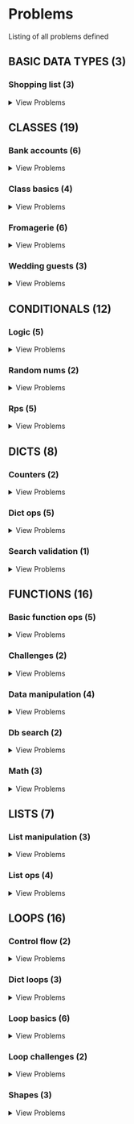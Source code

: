 # Problems

Listing of all problems defined

## BASIC DATA TYPES (3)


### Shopping list (3)
<details>
<summary>View Problems</summary>
<br/><br/>

| PSET Desc  |
| ------------- |
| [Shopping List Calculator III](pset_basic_data_types/shopping_list/p3.py)  |
| [Shopping List Calculator I](pset_basic_data_types/shopping_list/p1.py)  |
| [Shopping List Calculator I](pset_basic_data_types/shopping_list/p2.py)  |


<br/><br/>
</details>

    
    

## CLASSES (19)


### Bank accounts (6)
<details>
<summary>View Problems</summary>
<br/><br/>

| PSET Desc  |
| ------------- |
| [Bank Accounts I - Opening An Account](pset_classes/bank_accounts/p1.py)  |
| [Bank Accounts II - Deposit Money](pset_classes/bank_accounts/p2.py)  |
| [Bank Accounts III - Savings Accounts](pset_classes/bank_accounts/p3.py)  |
| [Bank Accounts IV - Checking Accounts](pset_classes/bank_accounts/p4.py)  |
| [Bank Accounts V - Transfer Money](pset_classes/bank_accounts/p5.py)  |
| [Bank Accounts VI - Account Activity](pset_classes/bank_accounts/p6.py)  |


<br/><br/>
</details>

    
### Class basics (4)
<details>
<summary>View Problems</summary>
<br/><br/>

| PSET Desc  |
| ------------- |
| [RGB to HEX](pset_classes/class_basics/p1.py)  |
| [Phone Contacts](pset_classes/class_basics/p2.py)  |
| [Rectangle](pset_classes/class_basics/p3.py)  |
| [Circle](pset_classes/class_basics/p4.py)  |


<br/><br/>
</details>

    
### Fromagerie (6)
<details>
<summary>View Problems</summary>
<br/><br/>

| PSET Desc  |
| ------------- |
| [Fromagerie I - Create Inventory](pset_classes/fromagerie/p1.py)  |
| [Fromagerie II - Product Categories](pset_classes/fromagerie/p2.py)  |
| [Fromagerie III - Cheeses](pset_classes/fromagerie/p3.py)  |
| [Fromagerie IV - Italian Cheese Sale](pset_classes/fromagerie/p4.py)  |
| [Fromagerie V - Check Stock](pset_classes/fromagerie/p5.py)  |
| [Fromagerie VI - Record Sales](pset_classes/fromagerie/p6.py)  |


<br/><br/>
</details>

    
### Wedding guests (3)
<details>
<summary>View Problems</summary>
<br/><br/>

| PSET Desc  |
| ------------- |
| [Weddings I - Guest List](pset_classes/wedding_guests/p1.py)  |
| [Weddings II - Record Bridesmaid RSVPs](pset_classes/wedding_guests/p2.py)  |
| [Weddings III - Record Shower & Bachelorette RSVP](pset_classes/wedding_guests/p3.py)  |


<br/><br/>
</details>

    
    

## CONDITIONALS (12)


### Logic (5)
<details>
<summary>View Problems</summary>
<br/><br/>

| PSET Desc  |
| ------------- |
| [Calculate Grade](pset_conditionals/logic/p1.py)  |
| [Sign of Product](pset_conditionals/logic/p2.py)  |
| [Any Uppercase](pset_conditionals/logic/p3.py)  |
| [IsEmptyString](pset_conditionals/logic/p4.py)  |
| [truthTableEvaluator](pset_conditionals/logic/p5.py)  |


<br/><br/>
</details>

    
### Random nums (2)
<details>
<summary>View Problems</summary>
<br/><br/>

| PSET Desc  |
| ------------- |
| [Generate Traffic Light](pset_conditionals/random_nums/p1.py)  |
| [Generate Phone Number w/Area Code](pset_conditionals/random_nums/p2.py)  |


<br/><br/>
</details>

    
### Rps (5)
<details>
<summary>View Problems</summary>
<br/><br/>

| PSET Desc  |
| ------------- |
| [Play RPS](pset_conditionals/rps/p1.py)  |
| [Play RPS w/Computer](pset_conditionals/rps/p2.py)  |
| [Play RPS w/Input](pset_conditionals/rps/p3.py)  |
| [Play RPS w/Bad Input](pset_conditionals/rps/p4.py)  |
| [Play RPS against Computer](pset_conditionals/rps/p5.py)  |


<br/><br/>
</details>

    
    

## DICTS (8)


### Counters (2)
<details>
<summary>View Problems</summary>
<br/><br/>

| PSET Desc  |
| ------------- |
| [Word Frequency](pset_dicts/counters/p1.py)  |
| [Summing Dict Values](pset_dicts/counters/p2.py)  |


<br/><br/>
</details>

    
### Dict ops (5)
<details>
<summary>View Problems</summary>
<br/><br/>

| PSET Desc  |
| ------------- |
| [Basic Dict Concepts](pset_dicts/dict_ops/p1.py)  |
| [Merging Dicts](pset_dicts/dict_ops/p2.py)  |
| [Math with Girl Scout Cookies](pset_dicts/dict_ops/p3.py)  |
| [Inverting Keys & Values](pset_dicts/dict_ops/p4.py)  |
| [Lists to Dicts](pset_dicts/dict_ops/p5.py)  |


<br/><br/>
</details>

    
### Search validation (1)
<details>
<summary>View Problems</summary>
<br/><br/>

| PSET Desc  |
| ------------- |
| [Basic Login](pset_dicts/search_validation/p1.py)  |


<br/><br/>
</details>

    
    

## FUNCTIONS (16)


### Basic function ops (5)
<details>
<summary>View Problems</summary>
<br/><br/>

| PSET Desc  |
| ------------- |
| [Function Basics I - No Input](pset_functions/basic_function_ops/p1.py)  |
| [Function Basics II - Arguments](pset_functions/basic_function_ops/p2.py)  |
| [Function Basics III - Default Arguments](pset_functions/basic_function_ops/p3.py)  |
| [Function Basics IV - Multiple Return Values](pset_functions/basic_function_ops/p4.py)  |
| [Function Basics V - Indeterminate Arguments](pset_functions/basic_function_ops/p5.py)  |


<br/><br/>
</details>

    
### Challenges (2)
<details>
<summary>View Problems</summary>
<br/><br/>

| PSET Desc  |
| ------------- |
| [Sum of Squares](pset_functions/challenges/p1.py)  |
| [Speeding Tickets](pset_functions/challenges/p2.py)  |


<br/><br/>
</details>

    
### Data manipulation (4)
<details>
<summary>View Problems</summary>
<br/><br/>

| PSET Desc  |
| ------------- |
| [File Organization](pset_functions/data_manipulation/p1.py)  |
| [Clean Pairs](pset_functions/data_manipulation/p2.py)  |
| [Password Requirements](pset_functions/data_manipulation/p3.py)  |
| [Rainbows & Wobniars](pset_functions/data_manipulation/p4.py)  |


<br/><br/>
</details>

    
### Db search (2)
<details>
<summary>View Problems</summary>
<br/><br/>

| PSET Desc  |
| ------------- |
| [GPA Calculator](pset_functions/db_search/p1.py)  |
| [RGB to HEX](pset_functions/db_search/p2.py)  |


<br/><br/>
</details>

    
### Math (3)
<details>
<summary>View Problems</summary>
<br/><br/>

| PSET Desc  |
| ------------- |
| [Simple Interest Calculator](pset_functions/math/p1.py)  |
| [Permutations & Combinations](pset_functions/math/p2.py)  |
| [Multiples](pset_functions/math/p3.py)  |


<br/><br/>
</details>

    
    

## LISTS (7)


### List manipulation (3)
<details>
<summary>View Problems</summary>
<br/><br/>

| PSET Desc  |
| ------------- |
| [Merge Lists with Duplicates](pset_lists/list_manipulation/p5.py)  |
| [Phone Numbers](pset_lists/list_manipulation/p6.py)  |
| [CHALLENGE - Extensions](pset_lists/list_manipulation/p7.py)  |


<br/><br/>
</details>

    
### List ops (4)
<details>
<summary>View Problems</summary>
<br/><br/>

| PSET Desc  |
| ------------- |
| [Basic List Operations](pset_lists/list_ops/p1.py)  |
| [Core Statistics Calculations](pset_lists/list_ops/p2.py)  |
| [Cool Runnings!](pset_lists/list_ops/p3.py)  |
| [Spotify Playlists - Sorting](pset_lists/list_ops/p4.py)  |


<br/><br/>
</details>

    
    

## LOOPS (16)


### Control flow (2)
<details>
<summary>View Problems</summary>
<br/><br/>

| PSET Desc  |
| ------------- |
| [Control Flow - I](pset_loops/control_flow/p1.py)  |
| [Control Flow II](pset_loops/control_flow/p2.py)  |


<br/><br/>
</details>

    
### Dict loops (3)
<details>
<summary>View Problems</summary>
<br/><br/>

| PSET Desc  |
| ------------- |
| [Contacts](pset_loops/dict_loops/p1.py)  |
| [Grades](pset_loops/dict_loops/p2.py)  |
| [Price Inventory](pset_loops/dict_loops/p3.py)  |


<br/><br/>
</details>

    
### Loop basics (6)
<details>
<summary>View Problems</summary>
<br/><br/>

| PSET Desc  |
| ------------- |
| [Odds & Evens](pset_loops/loop_basics/p1.py)  |
| [Lists with Duplicates](pset_loops/loop_basics/p2.py)  |
| [Temperature Conversions](pset_loops/loop_basics/p3.py)  |
| [Factorial](pset_loops/loop_basics/p4.py)  |
| [Factors](pset_loops/loop_basics/p5.py)  |
| [GCD](pset_loops/loop_basics/p6.py)  |


<br/><br/>
</details>

    
### Loop challenges (2)
<details>
<summary>View Problems</summary>
<br/><br/>

| PSET Desc  |
| ------------- |
| [Valid Passwords](pset_loops/loop_challenges/p1.py)  |
| [Prime Numbers I](pset_loops/loop_challenges/p2.py)  |


<br/><br/>
</details>

    
### Shapes (3)
<details>
<summary>View Problems</summary>
<br/><br/>

| PSET Desc  |
| ------------- |
| [Build a Triangle](pset_loops/shapes/p1.py)  |
| [Build a Pyramid](pset_loops/shapes/p2.py)  |
| [Build a Diamond](pset_loops/shapes/p3.py)  |


<br/><br/>
</details>

    
    